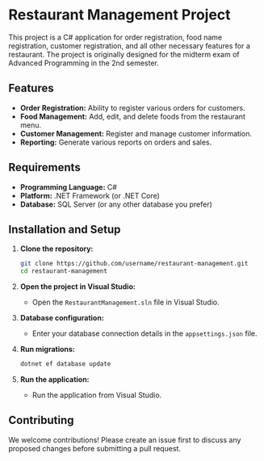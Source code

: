 # Restaurant Management Project

This project is a C# application for order registration, food name registration, customer registration, and all other necessary features for a restaurant. The project is originally designed for the midterm exam of Advanced Programming in the 2nd semester.

## Features

- **Order Registration:** Ability to register various orders for customers.
- **Food Management:** Add, edit, and delete foods from the restaurant menu.
- **Customer Management:** Register and manage customer information.
- **Reporting:** Generate various reports on orders and sales.

## Requirements

- **Programming Language:** C#
- **Platform:** .NET Framework (or .NET Core)
- **Database:** SQL Server (or any other database you prefer)

## Installation and Setup

1. **Clone the repository:**
    ```bash
    git clone https://github.com/username/restaurant-management.git
    cd restaurant-management
    ```

2. **Open the project in Visual Studio:**
    - Open the `RestaurantManagement.sln` file in Visual Studio.

3. **Database configuration:**
    - Enter your database connection details in the `appsettings.json` file.

4. **Run migrations:**
    ```bash
    dotnet ef database update
    ```

5. **Run the application:**
    - Run the application from Visual Studio.

## Contributing

We welcome contributions! Please create an issue first to discuss any proposed changes before submitting a pull request.
